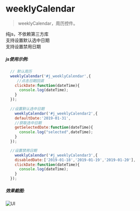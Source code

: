 # weeklyCalendar
>weeklyCalendar，周历控件。

纯js，不依赖第三方库<br/>
支持设置默认选中日期<br/>
支持设置禁用日期<br/>

##### js使用示例:
```js
  // 默认周历
  weeklyCalendar('#j_weeklyCalendar',{
     //点击日期回调
    clickDate:function(dateTime){
      console.log(dateTime);
    }
  });  
  
  //设置默认选中日期
    weeklyCalendar('#j_weeklyCalendar2',{
    defaultDate:'2019-01-31',
    //获取选中日期
    getSelectedDate:function(dateTime){  
      console.log("selected",dateTime);
    }
  });  

  //设置禁用日期
    weeklyCalendar('#j_weeklyCalendar3',{
    disabledDate:['2019-01-18','2019-01-19','2019-01-20'],
    clickDate:function(dateTime){
      console.log(dateTime);
    }
  });  
```

##### 效果截图:

![UI](https://upload-images.jianshu.io/upload_images/7598145-492563227f8794d3.png?imageMogr2/auto-orient/strip%7CimageView2/2/w/420/format/webp)
